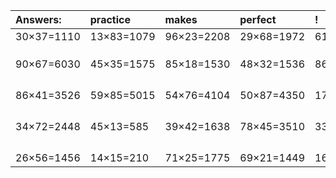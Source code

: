 | Answers: | practice | makes | perfect | ! |
| :--- | :--- | :--- | :--- | :--- |
| 30×37=1110 | 13×83=1079 | 96×23=2208 | 29×68=1972 | 61×53=3233 | 
|   |   |   |   |   | 
|   |   |   |   |   | 
|   |   |   |   |   | 
| 90×67=6030 | 45×35=1575 | 85×18=1530 | 48×32=1536 | 86×71=6106 | 
|   |   |   |   |   | 
|   |   |   |   |   | 
|   |   |   |   |   | 
|   |   |   |   |   | 
| 86×41=3526 | 59×85=5015 | 54×76=4104 | 50×87=4350 | 17×95=1615 | 
|   |   |   |   |   | 
|   |   |   |   |   | 
|   |   |   |   |   | 
|   |   |   |   |   | 
| 34×72=2448 | 45×13=585 | 39×42=1638 | 78×45=3510 | 33×98=3234 | 
|   |   |   |   |   | 
|   |   |   |   |   | 
|   |   |   |   |   | 
|   |   |   |   |   | 
| 26×56=1456 | 14×15=210 | 71×25=1775 | 69×21=1449 | 16×84=1344 | 
